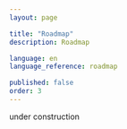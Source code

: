 ```yaml
---
layout: page

title: "Roadmap"
description: Roadmap

language: en
language_reference: roadmap

published: false
order: 3
---
```


under construction